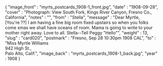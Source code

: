 {
  "image_front" : "myrts_postcards_1908-1_front.jpg",
  "date" : "1908-09-28",
  "cover" : "Photograph: View South Fork, Kings River Canyon, Fresno Co., California",
  "notes" : "",
  "from" : "Stella",
  "message" : "Dear Myrtle,<br>[You're ??] I am having a fine big room fixed upstairs so when you folks come xmas we shall have oceans of room. Mama is going to write to your mother right away. Love to all. Stella--Tell Peggy \"Hello\"",
  "weight" : 13,
  "slug" : "card020",
  "postmark" : "Fresno, Sep 28 10:30pm 1908 CAL",
  "to" : "Miss Myrtle Williams<br> 942 High St.,<br>Palo Alto, Calif.",
  "image_back" : "myrts_postcards_1908-1_back.jpg",
  "year" : 1908
}
